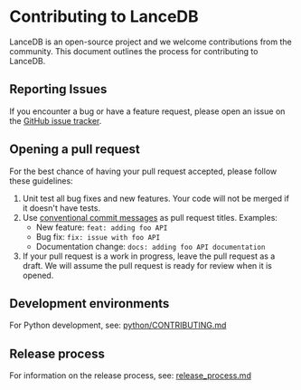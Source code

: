 # Contributing to LanceDB

LanceDB is an open-source project and we welcome contributions from the community.
This document outlines the process for contributing to LanceDB.

## Reporting Issues

If you encounter a bug or have a feature request, please open an issue on the
[GitHub issue tracker](https://github.com/lancedb/lancedb).

## Opening a pull request

For the best chance of having your pull request accepted, please follow these guidelines:

1. Unit test all bug fixes and new features. Your code will not be merged if it doesn't have tests.
2. Use [conventional commit messages]() as pull request titles. Examples:
    * New feature: `feat: adding foo API`
    * Bug fix: `fix: issue with foo API`
    * Documentation change: `docs: adding foo API documentation`
3. If your pull request is a work in progress, leave the pull request as a draft.
   We will assume the pull request is ready for review when it is opened.

## Development environments

For Python development, see: [python/CONTRIBUTING.md](python/CONTRIBUTING.md)

## Release process

For information on the release process, see: [release_process.md](release_process.md)
